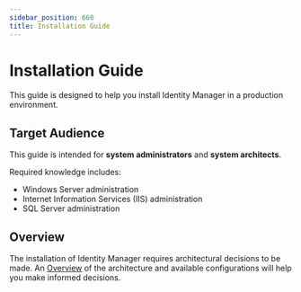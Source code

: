 ```yaml
---
sidebar_position: 660
title: Installation Guide
---
```


# Installation Guide

This guide is designed to help you install Identity Manager in a production environment.

## Target Audience

This guide is intended for **system administrators** and **system architects**.

Required knowledge includes:

* Windows Server administration
* Internet Information Services (IIS) administration
* SQL Server administration

## Overview

The installation of Identity Manager requires architectural decisions to be made. An [Overview](overview/index "Overview") of the architecture and available configurations will help you make informed decisions.
